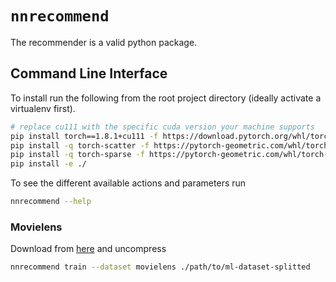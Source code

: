 `nnrecommend`
====

The recommender is a valid python package.

## Command Line Interface

To install run the following from the root project directory (ideally activate a virtualenv first).

```bash
# replace cu111 with the specific cuda version your machine supports
pip install torch==1.8.1+cu111 -f https://download.pytorch.org/whl/torch_stable.html
pip install -q torch-scatter -f https://pytorch-geometric.com/whl/torch-1.8.0+cu111.html
pip install -q torch-sparse -f https://pytorch-geometric.com/whl/torch-1.8.0+cu111.html
pip install -e ./
```

To see the different available actions and parameters run

```bash
nnrecommend --help
```

### Movielens

Download from [here](https://drive.google.com/uc?id=1rE20sLow9sT2ULpBOOWqw2SEnpIm16OZ) and uncompress

```bash
nnrecommend train --dataset movielens ./path/to/ml-dataset-splitted
```
